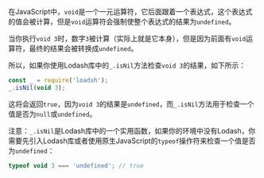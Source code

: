 在JavaScript中，`void`是一个一元运算符，它后面跟着一个表达式，这个表达式的值会被计算，但是`void`运算符会强制使整个表达式的结果为`undefined`。

当你执行`void 3`时，数字`3`被计算（实际上就是它本身），但是因为前面有`void`运算符，最终的结果会被转换成`undefined`。

所以，如果你使用Lodash库中的`_.isNil`方法检查`void 3`的结果，如下所示：

```js
const _ = require('loadsh');
_.isNil(void 3);
```

这将会返回`true`，因为`void 3`的结果是`undefined`，而`_.isNil`方法用于检查一个值是否为`null`或`undefined`。

注意：`_.isNil`是Lodash库中的一个实用函数，如果你的环境中没有Lodash，你需要先引入Lodash库或者使用原生JavaScript的`typeof`操作符来检查一个值是否为`undefined`：

```js
typeof void 3 === 'undefined'; // true
```


